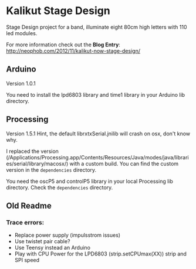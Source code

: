 # Kalikut Stage Design

Stage Design project for a band, illuminate eight 80cm high letters with 110 led modules.

For more information check out the **Blog Entry**: http://neophob.com/2012/11/kalikut-now-stage-design/

## Arduino
Version 1.0.1

You need to install the lpd6803 library and time1 library in your Arduino lib directory.

## Processing
Version 1.5.1
Hint, the default librxtxSerial.jnilib will crash on osx, don't know why.

I replaced the version (/Applications/Processing.app/Contents/Resources/Java/modes/java/libraries/serial/library/macosx/) with a custom build. You can find the custom version in the `dependencies` directory.

You need the oscP5 and controlP5 library in your local Processing lib directory. Check the `dependencies` directory.
## Old Readme

### Trace errors:
* Replace power supply (impulsstrom issues)
* Use twistet pair cable?
* Use Teensy instead an Arduino
* Play with CPU Power for the LPD6803 (strip.setCPUmax(XX)) strip and SPI speed


